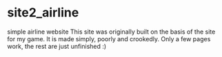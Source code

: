 # site2_airline
simple airline website
This site was originally built on the basis of the site for my game. It is made simply, poorly and crookedly. Only a few pages work, the rest are just unfinished :)

